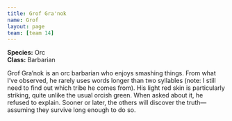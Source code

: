 ```yaml
---
title: Grof Gra'nok
name: Grof
layout: page
team: [team 14]
---
```


**Species:** Orc  
**Class:** Barbarian  

Grof Gra’nok is an orc barbarian who enjoys smashing things. From what I’ve observed, he rarely uses words longer than two syllables (note: I still need to find out which tribe he comes from). His light red skin is particularly striking, quite unlike the usual orcish green. When asked about it, he refused to explain. Sooner or later, the others will discover the truth—assuming they survive long enough to do so.

